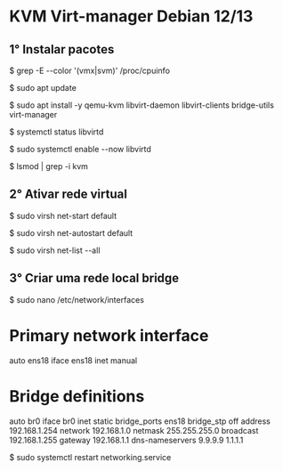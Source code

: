 # KVM Virt-manager Debian 12/13

## 1° Instalar pacotes

$ grep -E --color '(vmx|svm)' /proc/cpuinfo

$ sudo apt update

$ sudo apt install -y qemu-kvm libvirt-daemon libvirt-clients bridge-utils virt-manager

$ systemctl status libvirtd

$ sudo systemctl enable --now libvirtd

$ lsmod | grep -i kvm

## 2° Ativar rede virtual

$ sudo virsh net-start default

$ sudo virsh net-autostart default

$ sudo virsh net-list --all

## 3° Criar uma rede local bridge

$ sudo nano /etc/network/interfaces

# Primary network interface
auto ens18
iface ens18 inet manual

# Bridge definitions
auto br0
iface br0 inet static
bridge_ports ens18
bridge_stp off
address 192.168.1.254
network 192.168.1.0
netmask 255.255.255.0
broadcast 192.168.1.255
gateway 192.168.1.1
dns-nameservers 9.9.9.9 1.1.1.1

$ sudo systemctl restart networking.service

